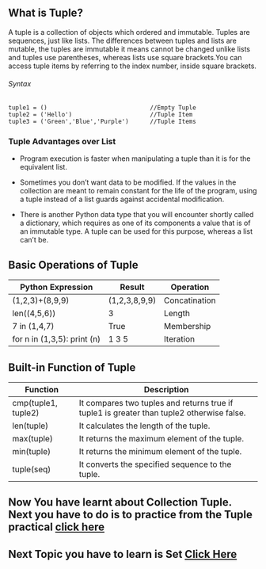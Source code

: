 ## What is Tuple?

A tuple is a collection of objects which ordered and immutable. Tuples are sequences, just like lists. The differences between tuples and lists are mutable, the tuples are immutable it means cannot be changed unlike lists and tuples use parentheses, whereas lists use square brackets.You can access tuple items by referring to the index number, inside square brackets.

###### Syntax 
    tuple1 = ()                             //Empty Tuple
    tuple2 = ('Hello')                      //Tuple Item
    tuple3 = ('Green','Blue','Purple')      //Tuple Items
    
 ### Tuple Advantages over List

- Program execution is faster when manipulating a tuple than it is for the equivalent list.

- Sometimes you don’t want data to be modified. If the values in the collection are meant to remain constant for the life of the program, using a tuple instead of a list guards against accidental modification.

- There is another Python data type that you will encounter shortly called a dictionary, which requires as one of its components a value that is of an immutable type. A tuple can be used for this purpose, whereas a list can’t be.

## Basic Operations of Tuple

|  Python Expression  |    Result    |  Operation  |
|---------------------|--------------|-------------|
|   (1,2,3)+(8,9,9)   |(1,2,3,8,9,9) | Concatination|
|   len((4,5,6))      | 3            | Length |  
|   7 in (1,4,7)      | True         |Membership|
| for n in (1,3,5): print (n) | 1 3 5 |Iteration|

## Built-in Function of Tuple

|   Function   |                Description                      |
|--------------|-------------------------------------------------|
|cmp(tuple1, tuple2)|It compares two tuples and returns true if tuple1 is greater than tuple2 otherwise false.|
|len(tuple)|It calculates the length of the tuple.|
|max(tuple)|It returns the maximum element of the tuple.|
|min(tuple)|It returns the minimum element of the tuple.|
|tuple(seq)|It converts the specified sequence to the tuple.|

## Now You have learnt about Collection Tuple. Next you have to do is to practice from the Tuple practical [click here](https://github.com/akshayadme/Open-contributions/blob/master/Akshay_Python_List%20(1).ipynb)

## Next Topic you have to learn is Set [Click Here](https://github.com/akshayadme/Open-contributions/blob/master/Akshay_Python_Set.md)
